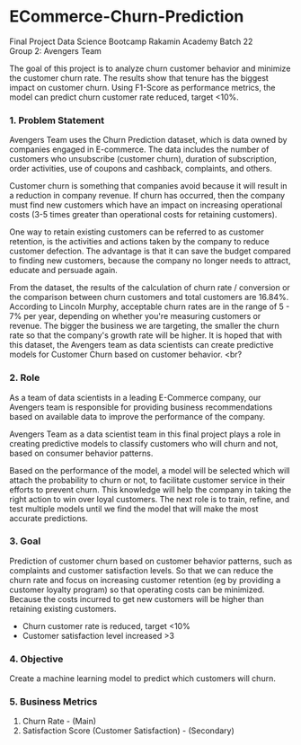# ECommerce-Churn-Prediction

Final Project Data Science Bootcamp Rakamin Academy Batch 22 <br>
Group 2: Avengers Team

The goal of this project is to analyze churn customer behavior and minimize the customer churn rate. The results show that tenure has the biggest impact on customer churn. Using F1-Score as performance metrics, the model can predict churn customer rate reduced, target <10%. 

### 1. Problem Statement <br>

Avengers Team uses the Churn Prediction dataset, which is data owned by companies engaged in E-commerce. The data includes the number of customers who unsubscribe (customer churn), duration of subscription, order activities, use of coupons and cashback, complaints, and others.<br>

Customer churn is something that companies avoid because it will result in a reduction in company revenue. If churn has occurred, then the company must find new customers which have an impact on increasing operational costs (3-5 times greater than operational costs for retaining customers).<br>

One way to retain existing customers can be referred to as customer retention, is the activities and actions taken by the company to reduce customer defection. The advantage is that it can save the budget compared to finding new customers, because the company no longer needs to attract, educate and persuade again. <br>

From the dataset, the results of the calculation of churn rate / conversion or the comparison between churn customers and total customers are 16.84%. According to Lincoln Murphy, acceptable churn rates are in the range of 5 - 7% per year, depending on whether you're measuring customers or revenue. The bigger the business we are targeting, the smaller the churn rate so that the company's growth rate will be higher. It is hoped that with this dataset, the Avengers team as data scientists can create predictive models for Customer Churn based on customer behavior. <br?


### 2. Role <br>

As a team of data scientists in a leading E-Commerce company, our Avengers team is responsible for providing business recommendations based on available data to improve the performance of the company.<br>

Avengers Team as a data scientist team in this final project plays a role in creating predictive models to classify customers who will churn and not, based on consumer behavior patterns. <br>

Based on the performance of the model, a model will be selected which will attach the probability to churn or not, to facilitate customer service in their efforts to prevent churn. This knowledge will help the company in taking the right action to win over loyal customers. The next role is to train, refine, and test multiple models until we find the model that will make the most accurate predictions. <br>

### 3. Goal<br>

Prediction of customer churn based on customer behavior patterns, such as complaints and customer satisfaction levels. So that we can reduce the churn rate and focus on increasing customer retention (eg by providing a customer loyalty program) so that operating costs can be minimized. Because the costs incurred to get new customers will be higher than retaining existing customers. <br>
- Churn customer rate is reduced, target <10% <br>
- Customer satisfaction level increased >3 <br>

### 4. Objective<br>

Create a machine learning model to predict which customers will churn.<br>

### 5. Business Metrics<br>
1. Churn Rate - (Main)<br>
2. Satisfaction Score (Customer Satisfaction) - (Secondary)<br>


